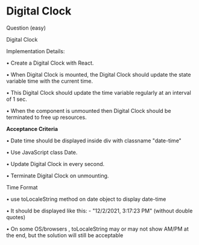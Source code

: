 # Digital Clock 

Question (easy)

Digital Clock

Implementation Details:

• Create a Digital Clock with React.

• When Digital Clock is mounted, the Digital Clock should update the state variable time with the current time.

• This Digital Clock should update the time variable regularly at an interval of 1 sec.

• When the component is unmounted then Digital Clock should be terminated to free up resources.


<b>Acceptance Criteria</b>

• Date time should be displayed inside div with classname "date-time"

• Use JavaScript class Date.

• Update Digital Clock in every second.

• Terminate Digital Clock on unmounting.


Time Format

• use toLocaleString method on date object to display date-time

• It should be displayed like this: - "12/2/2021, 3:17:23 PM" (without double quotes)

• On some OS/browsers , toLocaleString may or may not show AM/PM at the end, but the solution will still be acceptable
